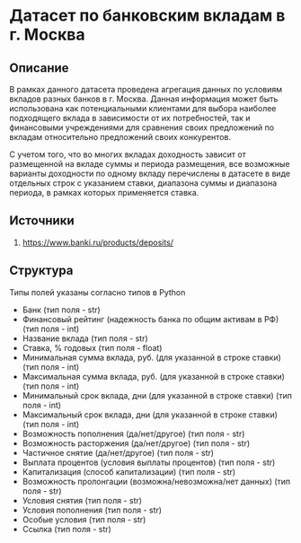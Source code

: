 # Датасет по банковским вкладам в г. Москва #

## Описание ##
В рамках данного датасета проведена агрегация данных по условиям вкладов разных банков в г. Москва. 
Данная информация может быть использована как потенциальными клиентами для выбора наиболее подходящего вклада в зависимости от их потребностей, так и финансовыми учреждениями для сравнения своих предложений по вкладам относительно предложений своих конкурентов.

С учетом того, что во многих вкладах доходность зависит от размещенной на вкладе суммы и периода размещения, все возможные варианты доходности по одному вкладу перечислены в датасете в виде отдельных строк с указанием ставки, диапазона суммы и диапазона периода, в рамках которых применяется ставка.

## Источники ##
1. https://www.banki.ru/products/deposits/

## Структура ##
Типы полей указаны согласно типов в Python
- Банк (тип поля - str)
- Финансовый рейтинг (надежность банка по общим активам в РФ) (тип поля - int)
- Название вклада (тип поля - str)
- Ставка, % годовых (тип поля - float)
- Минимальная сумма вклада, руб. (для указанной в строке ставки) (тип поля - int)
- Максимальная сумма вклада, руб.	(для указанной в строке ставки) (тип поля - int)
- Минимальный срок вклада, дни (для указанной в строке ставки) (тип поля - int)
- Максимальный срок вклада, дни (для указанной в строке ставки)	(тип поля - int)
- Возможность пополнения (да/нет/другое)	(тип поля - str)
- Возможность расторжения	(да/нет/другое) (тип поля - str)
- Частичное снятие (да/нет/другое)	(тип поля - str)
- Выплата процентов (условия выплаты процентов) (тип поля - str)
- Капитализация	(способ капитализации) (тип поля - str)
- Возможность пролонгации (возможна/невозможна/нет данных) (тип поля - str)
- Условия снятия (тип поля - str)
- Условия пополнения (тип поля - str)
- Особые условия (тип поля - str)
- Ссылка (тип поля - str)
